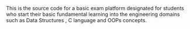 This is the source code for a basic exam platform designated for students who start their basic fundamental learning into the engineering domains such as Data Structures , C language and OOPs concepts. 
